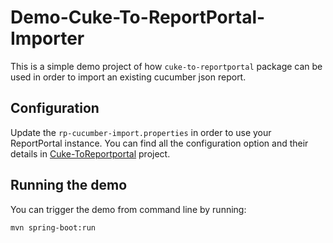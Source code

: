 # Demo-Cuke-To-ReportPortal-Importer

This is a simple demo project of how `cuke-to-reportportal` package can be used in order to import an existing cucumber json report. 

## Configuration

Update the `rp-cucumber-import.properties` in order to use your ReportPortal instance. You can find all the configuration option and their details in [Cuke-ToReportportal](https://github.com/alexop-a/Cuke-To-Reportportal) project.

## Running the demo

You can trigger the demo from command line by running:

    mvn spring-boot:run
    
